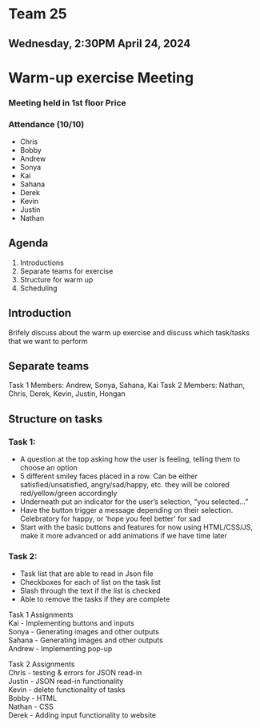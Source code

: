 # Team 25
## Wednesday, 2:30PM April 24, 2024

# Warm-up exercise Meeting
### Meeting held in 1st floor Price

### Attendance (10/10)
- Chris
- Bobby
- Andrew
- Sonya
- Kai
- Sahana
- Derek
- Kevin
- Justin
- Nathan

## Agenda
1. Introductions
2. Separate teams for exercise
3. Structure for warm up
4. Scheduling



## Introduction
Brifely discuss about the warm up exercise and discuss which task/tasks that we want to perform




## Separate teams
Task 1 Members: Andrew, Sonya, Sahana, Kai
Task 2 Members: Nathan, Chris, Derek, Kevin, Justin, Hongan



## Structure on tasks
### Task 1: 
- A question at the top asking how the user is feeling, telling them to choose an option
- 5 different smiley faces placed in a row. Can be either satisfied/unsatisfied, angry/sad/happy, etc. they will be colored red/yellow/green     accordingly
- Underneath put an indicator for the user’s selection, “you selected…”
- Have the button trigger a message depending on their selection. Celebratory for happy, or ‘hope you feel better’ for sad
- Start with the basic buttons and features for now using HTML/CSS/JS, make it more advanced or add animations if we have time later

### Task 2:
- Task list that are able to read in Json file
- Checkboxes for each of list on the task list
- Slash through the text if the list is checked
- Able to remove the tasks if they are complete


Task 1 Assignments\
Kai - Implementing buttons and inputs\
Sonya - Generating images and other outputs\
Sahana - Generating images and other outputs\
Andrew - Implementing pop-up



Task 2 Assignments\
Chris - testing & errors for JSON read-in\
Justin - JSON read-in functionality\
Kevin - delete functionality of tasks\
Bobby - HTML\
Nathan - CSS\
Derek - Adding input functionality to website

